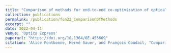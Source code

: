 ```yaml
---
title: "Comparison of methods for end-to-end co-optimization of optical systems and image processing with commercial lens design software"
collection: publications
permalink: /publication/fon22_ComparisonOfMethods
excerpt: ""
date: 2022-04-11
venue: 'Optics Express'
paperurl: "https://doi.org/10.1364/OE.455669"
citation: 'Alice Fontbonne, Hervé Sauer, and François Goudail, "Comparison of methods for end-to-end co-optimization of optical systems and image processing with commercial lens design software," Opt. Express 30, 13556-13571 (2022)'
---
```

